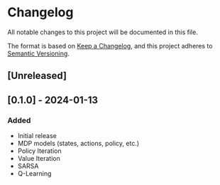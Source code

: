 # Changelog

All notable changes to this project will be documented in this file.

The format is based on [Keep a Changelog](https://keepachangelog.com/en/1.0.0/),
and this project adheres to [Semantic Versioning](https://semver.org/spec/v2.0.0.html).

## [Unreleased]

## [0.1.0] - 2024-01-13

### Added

- Initial release
- MDP models (states, actions, policy, etc.)
- Policy Iteration
- Value Iteration
- SARSA
- Q-Learning

<!-- [unreleased]: https://github.com/olivierlacan/keep-a-changelog/compare/v1.1.1...HEAD
[1.1.1]: https://github.com/olivierlacan/keep-a-changelog/compare/v1.1.0...v1.1.1
[0.0.1]: https://github.com/olivierlacan/keep-a-changelog/releases/tag/v0.0.1 -->
